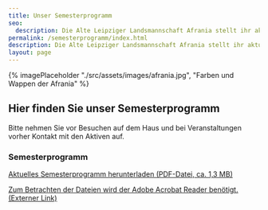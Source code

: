 ```yaml
---
title: Unser Semesterprogramm
seo:
  description: Die Alte Leipziger Landsmannschaft Afrania stellt ihr aktuelles Semesterprogramm online bereit. Interessierte können das vielfältige Programm herunterladen, das Veranstaltungen und Aktivitäten für Mitglieder und Gäste umfasst. Besucher werden gebeten, vor Veranstaltungen Kontakt aufzunehmen​
permalink: /semesterprogramm/index.html
description: Die Alte Leipziger Landsmannschaft Afrania stellt ihr aktuelles Semesterprogramm online bereit. Interessierte können das vielfältige Programm herunterladen, das Veranstaltungen und Aktivitäten für Mitglieder und Gäste umfasst. Besucher werden gebeten, vor Veranstaltungen Kontakt aufzunehmen​
layout: page
---
```


{% imagePlaceholder "./src/assets/images/afrania.jpg", "Farben und Wappen der Afrania" %}

## Hier finden Sie unser Semesterprogramm

Bitte nehmen Sie vor Besuchen auf dem Haus und bei Veranstaltungen vorher Kontakt mit den Aktiven auf.

### Semesterprogramm

[Aktuelles Semesterprogramm herunterladen (PDF-Datei, ca. 1,3 MB)](/assets/downloads/Semesterprogramm_Afrania.pdf)

[Zum Betrachten der Dateien wird der Adobe Acrobat Reader benötigt. (Externer Link)](http://www.adobe.com/de/products/acrobat/readstep2.html)
